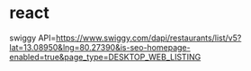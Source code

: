 # react
swiggy API=https://www.swiggy.com/dapi/restaurants/list/v5?lat=13.08950&lng=80.27390&is-seo-homepage-enabled=true&page_type=DESKTOP_WEB_LISTING